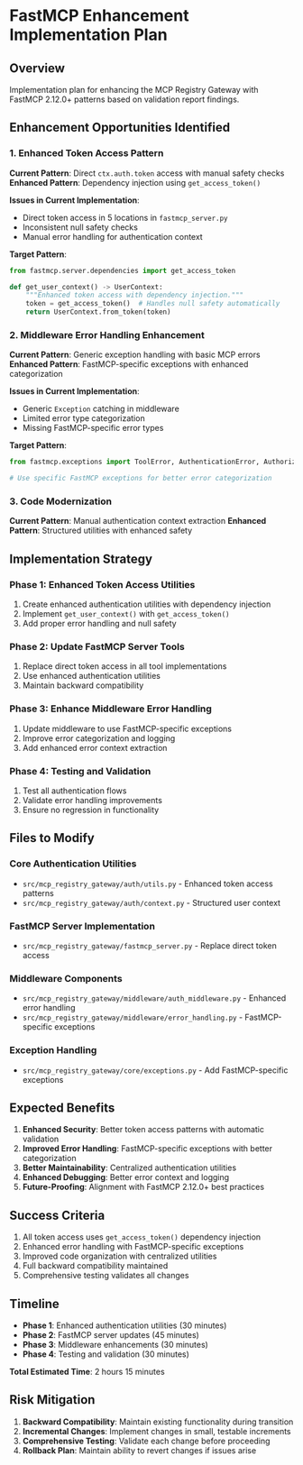 # FastMCP Enhancement Implementation Plan

## Overview
Implementation plan for enhancing the MCP Registry Gateway with FastMCP 2.12.0+ patterns based on validation report findings.

## Enhancement Opportunities Identified

### 1. Enhanced Token Access Pattern
**Current Pattern**: Direct `ctx.auth.token` access with manual safety checks
**Enhanced Pattern**: Dependency injection using `get_access_token()` 

**Issues in Current Implementation**:
- Direct token access in 5 locations in `fastmcp_server.py`
- Inconsistent null safety checks
- Manual error handling for authentication context

**Target Pattern**:
```python
from fastmcp.server.dependencies import get_access_token

def get_user_context() -> UserContext:
    """Enhanced token access with dependency injection."""
    token = get_access_token()  # Handles null safety automatically
    return UserContext.from_token(token)
```

### 2. Middleware Error Handling Enhancement
**Current Pattern**: Generic exception handling with basic MCP errors
**Enhanced Pattern**: FastMCP-specific exceptions with enhanced categorization

**Issues in Current Implementation**:
- Generic `Exception` catching in middleware
- Limited error type categorization
- Missing FastMCP-specific error types

**Target Pattern**:
```python
from fastmcp.exceptions import ToolError, AuthenticationError, AuthorizationError

# Use specific FastMCP exceptions for better error categorization
```

### 3. Code Modernization
**Current Pattern**: Manual authentication context extraction
**Enhanced Pattern**: Structured utilities with enhanced safety

## Implementation Strategy

### Phase 1: Enhanced Token Access Utilities
1. Create enhanced authentication utilities with dependency injection
2. Implement `get_user_context()` with `get_access_token()`
3. Add proper error handling and null safety

### Phase 2: Update FastMCP Server Tools
1. Replace direct token access in all tool implementations
2. Use enhanced authentication utilities
3. Maintain backward compatibility

### Phase 3: Enhance Middleware Error Handling
1. Update middleware to use FastMCP-specific exceptions
2. Improve error categorization and logging
3. Add enhanced error context extraction

### Phase 4: Testing and Validation
1. Test all authentication flows
2. Validate error handling improvements
3. Ensure no regression in functionality

## Files to Modify

### Core Authentication Utilities
- `src/mcp_registry_gateway/auth/utils.py` - Enhanced token access patterns
- `src/mcp_registry_gateway/auth/context.py` - Structured user context

### FastMCP Server Implementation
- `src/mcp_registry_gateway/fastmcp_server.py` - Replace direct token access

### Middleware Components
- `src/mcp_registry_gateway/middleware/auth_middleware.py` - Enhanced error handling
- `src/mcp_registry_gateway/middleware/error_handling.py` - FastMCP-specific exceptions

### Exception Handling
- `src/mcp_registry_gateway/core/exceptions.py` - Add FastMCP-specific exceptions

## Expected Benefits

1. **Enhanced Security**: Better token access patterns with automatic validation
2. **Improved Error Handling**: FastMCP-specific exceptions with better categorization
3. **Better Maintainability**: Centralized authentication utilities
4. **Enhanced Debugging**: Better error context and logging
5. **Future-Proofing**: Alignment with FastMCP 2.12.0+ best practices

## Success Criteria

1. All token access uses `get_access_token()` dependency injection
2. Enhanced error handling with FastMCP-specific exceptions
3. Improved code organization with centralized utilities
4. Full backward compatibility maintained
5. Comprehensive testing validates all changes

## Timeline

- **Phase 1**: Enhanced authentication utilities (30 minutes)
- **Phase 2**: FastMCP server updates (45 minutes)
- **Phase 3**: Middleware enhancements (30 minutes)
- **Phase 4**: Testing and validation (30 minutes)

**Total Estimated Time**: 2 hours 15 minutes

## Risk Mitigation

1. **Backward Compatibility**: Maintain existing functionality during transition
2. **Incremental Changes**: Implement changes in small, testable increments
3. **Comprehensive Testing**: Validate each change before proceeding
4. **Rollback Plan**: Maintain ability to revert changes if issues arise